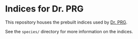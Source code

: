 # Indices for Dr. PRG

This repository houses the prebuilt indices used by [Dr. PRG][drprg].

See the `species/` directory for more information on the indices.

[drprg]: https://github.com/mbhall88/drprg